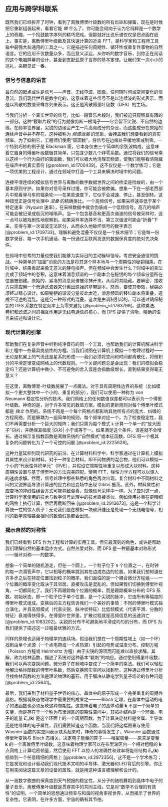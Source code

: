 ## 应用与跨学科联系

既然我们已经拆开了时钟，看到了离散傅里叶级数的所有齿轮和弹簧，现在是时候把它重新组装起来，看看它能 *做* 什么了。你可能会倾向于认为它纯粹是一个数学上的奇趣，一个捣鼓数字序列的精巧把戏。但那就好比说乐谱仅仅是把点画在纸上。事实是，离散傅里叶级数及其快速计算的近亲 FFT，是科学家和工程师工具箱中最强大和通用的工具之一。它是描述任何周期性、循环性或重复性事物的自然语言。它的应用不仅数量众多，而且意义深远，从你听的数字音乐，到你正在阅读的这个电脑屏幕的设计，甚至到支配亚原子世界的基本定律。让我们来一次小小的巡礼，亲眼见证一番。

### 信号与信息的语言

最自然的起点或许是信号——声音、无线电波、图像，任何随时间或空间变化的信息流。我们现代世界是数字化的，这意味着这些信号不是以连续波的形式表示，而是以离散的数值采样序列来表示。这正是离散傅里叶级数（DFS）的主场。

当我们分析一个真实世界的信号，比如一段音乐片段时，我们被迫只观察其有限的一部分。这种“截取片段”的行为就像剪断一根绳子——它会留下尖锐、不自然的边缘。在频率世界里，尖锐的边缘会产生一片高频成分的杂音，而这些成分在原始的连续声音中并不存在。这种被称为 *频谱泄漏* 的现象，会掩盖我们想要看到的真实频率。为了抑制它，工程师们使用“窗函数”，将信号在边缘处平缓地衰减到零。一个特别巧妙的例子是 Blackman 窗，它本身仅由三个简单的余弦波构成。这意味着它自身的傅里叶级数极其简单，只包含少数几个非零系数。通过将我们的信号乘以这样一个行为良好的窗函数，我们可以极大地清理其频谱，使我们能够看清隐藏在噪声中的真实音符 [@problem_id:1700439]。这不仅仅是一个数学练习；它是一项优美的工程设计，通过在频域中打造一个工具来解决时域中的问题。

连接平滑连续的模拟信号世界与离散的数字数据世界之间的桥梁是险峻的，由一个基本原则守护。如果你对信号采样过慢，你可能会被欺骗。想象一下在一部老西部片中观看驿马车的辐条轮——在某些速度下，它似乎会减速、停止，甚至倒转。这种错觉正是信号处理中 *混叠* 的精确类比。一个高频信号，如果采样速率低于某个特定速率（Nyquist 速率），在采样数据中就会伪装成一个低频信号。高亢的哨声可能会被记录成低沉的嗡嗡声。当一个包含基音和更高次谐波的信号被采样时，这一点可以被戏剧性地观察到。如果采样率选择不当，第三次谐波可能会“折叠”下来，变得与第一次谐波无法区分，从而永久地破坏信号的数字表示 [@problem_id:1709733]。理解和避免混叠不仅仅是一个技术细节；它是每一份数字录音、每一次手机通话、每一份通过互联网发送的数据保真度的绝对先决条件。

在频域中思考的力量也使我们能够为实际目的主动操纵信号。考虑安全通信的挑战。一种简单的“加密”消息的方法是将其逐个样本地与一个周期性的秘钥相乘。在时域中，结果看起来像无意义的静电噪声。但在频域中会发生什么？时域中的乘法变成了频域中的卷积，这意味着消息频谱的一个副本会在秘钥的每个频率分量所在位置被创建。原始的、紧凑的消息频谱被涂抹开来，从而将其隐藏。要解密，接收方只需应用一个低通滤波器来分离出原始的基带副本。然而，要使其奏效，秘钥必须经过精心设计。如果秘钥的谐波分量彼此太近，消息频谱的移位副本将重叠，造成不可逆的混乱。这是另一种形式的混叠，这次是由调制引起的，可以通过确保秘钥的 DFS 系数在特定频率上为零来避免 [@problem_id:1763799]。这种乘法、卷积和滤波之间的相互作用是无线电通信的核心，而 DFS 提供了清晰、精确的语言来描述和设计它。

### 现代计算的引擎

帮助我们在复杂声音中听到纯净音符的同一个工具，也帮助我们的计算机解决科学和工程中一些最具挑战性的方程。当我们试图在计算机上模拟一个物理过程时——无论是机翼上的气流还是星系的形成——我们必须将空间和时间都离散化，将微积分的平滑定律变成网格上的代数规则。一个关键问题总是会出现：我们的模拟会稳定吗？还是计算机中微小、不可避免的舍入误差会指数级增长，直到结果变得毫无意义？

在这里，离散傅里-叶级数施展了一点魔法。对于具有周期性边界的系统（比如模拟一个更大整体中一个小的、重复的部分），我们可以使用一种称为 von Neumann 稳定性分析的技术。我们网格上的任何数值误差都可以表示为一个傅里叶级数。神奇的是，对于许多常见的数值方案，模拟的更新规则对每个傅里叶模式都是 *独立* 作用的。系统不再是一个每个网格点都影响其他所有点的庞大、纠缠的方程网络，而是解耦为一组简单的规则，每个频率对应一个。为了检查稳定性，我们不再需要分析一个巨大的矩阵；我们只需为每个模式 `k` 计算一个单一的“放大因子”$G(k)$，并确保其幅度 $|G(k)|$ 小于或等于一。如果满足这个条件，误差就不会增长。通过揭示复指数函数是离散系统的“自然模式”或本征函数，DFS 将一个极其复杂的问题转化为了一个可控的问题 [@problem_id:2225628]。

这种力量延伸到现代研究的前沿。在计算材料科学中，科学家通过在计算机上模拟其属性来设计新材料。对于一种复合材料，即不同物质的混合物，他们可以模拟一个小的“代表性体积单元”（RVE），并假设它周期性地重复以形成大块材料。这种周期性设置与基于傅里叶的方法完美匹配。使用 FFT，弹性力学方程可以以惊人的速度求解。然而，信号处理中那些熟悉的角色再次出现。复合材料中不同材料之间的尖锐界面导致计算出的应力和应变场中出现 Gibbs 振荡。此外，材料属性和应变场的非线性组合方式可能导致混叠，就像信号采样中一样。为了应对这一点，计算科学家使用的技术与数字信号处理中的技术直接类似，例如使用补零在更精细的网格上执行计算，然后再截断回来 [@problem_id:2913673]。这是一个科学计算统一性的惊人例子：无论我们是在模拟一块碳纤维还是处理一个无线电信号，相同的数学原理甚至相同的数值假象都会出现。

### 揭示自然的对称性

我们已经看到 DFS 作为工程和计算的实用工具。但它最深刻的角色，或许是帮助我们理解自然的基本运作方式。自然热爱对称，而 DFS 是一种最基本对称形式——循环对称——的数学。

想象一个简单的随机游走，但在一个圆上。一个粒子位于 `N` 个位置之一，在时钟的每一次滴答声中，它以相等的概率跳到其左边或右边的位置。如果我们想知道在许多步之后在特定位置找到粒子的概率，我们面临的是一个耦合微分方程组——一个位置的概率变化取决于其邻居。直接攻击是混乱的。但如果我们切换到傅里叶视角，一切都简化了。我们不再跟踪每个位置的概率，而是跟踪概率分布的 DFS 系数。初始状态，即一个粒子位于单个位置，是一个尖锐的脉冲，它由所有等幅度的傅里叶模式组成。变换后的主方程告诉我们一个美妙的事情：不同的傅里叶模式独立演化，并且高频模式（代表尖锐、脉冲状特征）比低频模式（代表平滑、分散的特征）衰减得快得多。在傅里叶世界里，扩散过程就是高频信息的迅速消亡 [@problem_id:1083202]。尖锐的分布不可避免地平滑成均匀的分布，而 DFS 为我们提供了描述这一过程最优雅的方式。

同样的原理也适用于物理学的连续场。假设我们想在一个周期性域上（如一个环）找到由单个点源（一个点电荷或一个点热源）引起的电势或温度分布。控制方程（Poisson 方程或 Helmholtz 方程）由于尖锐的源项而可能难以直接求解。其解，称为格林函数，描述了系统对这种基本“戳刺”的响应。通过使用傅里叶级数，我们可以再次变换问题。微分算子在频域中变成了一个简单的乘法。我们可以轻松地解出格林函数的傅里叶系数，然后变换回实空间以找到势。这种通过傅里叶分析寻找格林函数的方法是理论物理的基石，用于解决从静电学到量子场论的各种问题 [@problem_id:25641]。

最后，我们来到了材料量子世界的核心。晶体中的原子形成一个完美重复的周期性晶格。根据凝聚态物理学中最重要的成果之一——Bloch 定理，在晶体中运动的电子的波函数也必须反映这种周期性。这意味着电子的晶体动量 $\mathbf{k}$ 不是一个简单的矢量，而是存在于一个称为布里渊区的周期性空间中，其拓扑结构是一个环面。电子的能量 $E_n(\mathbf{k})$ 是这个环面上的一个周期函数。为了计算决定材料是金属、半导体还是绝缘体的电子属性，我们需要知道这个函数。当我们将这幅图景与使用 Wannier 函数的实空间表示联系起来时，神奇的事情发生了，Wannier 函数通过傅里叶变换与 Bloch 态相关。决定电子能量的算子——哈密顿量——原来是变量 $\mathbf{k}$ 的一个离散傅里叶级数。这意味着物理学家可以在布里渊区内一个相对粗糙的 $\mathbf{k}$ 点网格上计算哈密顿量，然后使用 FFT 以惊人的准确性和效率将能带结构 $E_n(\mathbf{k})$ 插值到一个任意精细的网格上 [@problem_id:2972356]。这不是一个学术练习；它是发现和设计驱动我们现代技术文明的半导体、激光器和LED背后的引擎。你正在用来阅读这篇文章的设备的属性，就是用这种语言被理解和设计的。

从一首数字歌曲的保真度到天气预报的稳定性，从分子的随机舞蹈到晶体中电子的量子音乐，离散傅里叶级数是贯穿其中的共同主线。它是对“数学不合理的有效性”的证明，一个简单的思想通过频率与和谐的视角审视世界，从而揭示了世界的复杂性。它表明，在许多方面，宇宙的确有其节拍。